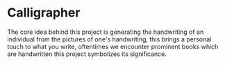 # Calligrapher
The core idea behind this project is generating the handwriting of an individual from the pictures of one's handwriting, this brings a personal touch to what you write, oftentimes we encounter prominent books which are handwritten this project symbolizes its significance.
